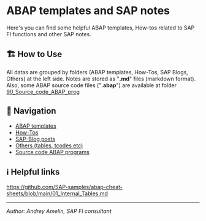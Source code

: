 # ABAP templates and SAP notes

Here's you can find some helpful ABAP templates, How-tos related to SAP FI functions and other SAP notes.

## 🏗️ How to Use
All datas are grouped by folders (ABAP templates, How-Tos, SAP Blogs, Others) at the left side. Notes are stored as "**.md**" files (markdown format).
Also, some ABAP source code files ("**.abap**") are available at folder [90_Source_code_ABAP_prog](https://github.com/aamelin1/ABAP-templates/tree/main/90_Source_code_ABAP_prog)

## 🧭 Navigation

- [ABAP templates](https://github.com/aamelin1/ABAP-templates/tree/main/01_ABAP_templates)
- [How-Tos](https://github.com/aamelin1/ABAP-templates/tree/main/10_How-Tos)
- [SAP-Blog posts](https://github.com/aamelin1/ABAP-templates/tree/main/70_SAP_Blog_posts)
- [Others (tables, tcodes etc)](https://github.com/aamelin1/ABAP-templates/tree/main/80_Others)
- [Source code ABAP programs](https://github.com/aamelin1/ABAP-templates/tree/main/90_Source_code_ABAP_prog)

## ℹ️ Helpful links

https://github.com/SAP-samples/abap-cheat-sheets/blob/main/01_Internal_Tables.md

---

*Author: Andrey Amelin, SAP FI consultant*
